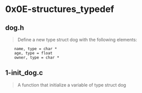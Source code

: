 # 0x0E-structures_typedef
## dog.h
> Define a new type struct dog with the following elements:
```
    name, type = char *
    age, type = float
    owner, type = char *
```
## 1-init_dog.c
> A function that initialize a variable of type struct dog
